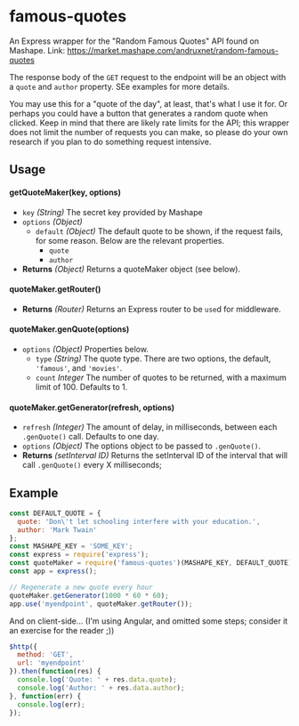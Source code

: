 # famous-quotes

An Express wrapper for the "Random Famous Quotes" API found on Mashape. Link: https://market.mashape.com/andruxnet/random-famous-quotes

The response body of the `GET` request to the endpoint will be an object with a `quote` and `author` property. SEe examples for more details.

You may use this for a "quote of the day", at least, that's what I use it for. Or perhaps you could have a button that generates a random quote when clicked. Keep in mind that there are likely rate limits for the API; this wrapper does not limit the number of requests you can make, so please do your own research if you plan to do something request intensive.

## Usage

#### getQuoteMaker(key, options)
- `key` _(String)_ The secret key provided by Mashape
- `options` _(Object)_
  - `default` _(Object)_ The default quote to be shown, if the request fails, for some reason. Below are the relevant properties.
    - `quote`
    - `author`
- **Returns** _(Object)_ Returns a quoteMaker object (see below).

#### quoteMaker.getRouter()
- **Returns** _(Router)_ Returns an Express router to be `use`d for middleware.

#### quoteMaker.genQuote(options)
- `options` _(Object)_ Properties below.
  - `type` _(String)_ The quote type. There are two options, the default, `'famous'`, and `'movies'`.
  - `count` _Integer_ The number of quotes to be returned, with a maximum limit of 100. Defaults to 1.

#### quoteMaker.getGenerator(refresh, options) 
- `refresh` _(Integer)_ The amount of delay, in milliseconds, between each `.genQuote()` call. Defaults to one day.
- `options` _(Object)_ The options object to be passed to `.genQuote()`.
- **Returns** _(setInterval ID)_ Returns the setInterval ID of the interval that will call `.genQuote()` every X milliseconds;

## Example
```js
const DEFAULT_QUOTE = {
  quote: 'Don\'t let schooling interfere with your education.',
  author: 'Mark Twain'
};
const MASHAPE_KEY = 'SOME_KEY';
const express = require('express');
const quoteMaker = require('famous-quotes')(MASHAPE_KEY, DEFAULT_QUOTE);
const app = express();

// Regenerate a new quote every hour
quoteMaker.getGenerator(1000 * 60 * 60);
app.use('myendpoint', quoteMaker.getRouter());
```

And on client-side... (I'm using Angular, and omitted some steps; consider it an exercise for the reader ;))
```js
$http({
  method: 'GET',
  url: 'myendpoint'
}).then(function(res) {
  console.log('Quote: ' + res.data.quote);
  console.log('Author: ' + res.data.author);
}, function(err) {
  console.log(err);
});
```
